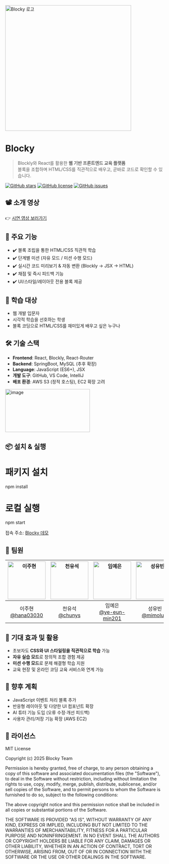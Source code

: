 <img src="https://i.ibb.co/TB50Q24t/blocky-logo.png" alt="Blocky 로고" width="400"/>

# Blocky

> Blockly와 React를 활용한 **웹 기반 프론트엔드 교육 플랫폼**  
> 블록을 조합하며 HTML/CSS를 직관적으로 배우고, 곧바로 코드로 확인할 수 있습니다.

[![GitHub stars](https://img.shields.io/github/stars/BLOCKY-EDU/blocky?style=flat-square)](https://github.com/BLOCKY-EDU/blocky/stargazers)
[![GitHub license](https://img.shields.io/github/license/BLOCKY-EDU/blocky)](./LICENSE)
[![GitHub issues](https://img.shields.io/github/issues/BLOCKY-EDU/blocky)](https://github.com/BLOCKY-EDU/blocky/issues)


## 📽️ 소개 영상
👉 [시연 영상 보러가기](https://www.youtube.com/...)  


## 🚀 주요 기능
- ✔️ 블록 조립을 통한 HTML/CSS 직관적 학습
- ✔️ 단계별 미션 (자유 모드 / 미션 수행 모드)
- ✔️ 실시간 코드 미리보기 & 자동 변환 (Blockly → JSX → HTML)
- ✔️ 채점 및 즉시 피드백 기능
- ✔️ UI/스타일/레이아웃 전용 블록 제공


## 🎯 학습 대상
- 웹 개발 입문자
- 시각적 학습을 선호하는 학생
- 블록 코딩으로 HTML/CSS를 재미있게 배우고 싶은 누구나


## 🛠️ 기술 스택
- **Frontend**: React, Blockly, React-Router
- **Backend**: SpringBoot, MySQL (추후 확장)
- **Language**: JavaScript (ES6+), JSX
- **개발 도구**: GitHub, VS Code, IntelliJ
- **배포 환경**: AWS S3 (정적 호스팅), EC2 확장 고려

<img width="269" height="137" alt="image" src="https://github.com/user-attachments/assets/450318b7-c70d-4b94-bf8c-400aac3cbf34" />


## 📦 설치 & 실행

# 패키지 설치
npm install

# 로컬 실행
npm start

접속 주소: [Blocky 데모]([http://blocky-web.s3-website.ap-northeast-2.amazonaws.com/](http://blocky-web.s3-website.ap-northeast-2.amazonaws.com/))  




## 👥 팀원

| <a href="https://github.com/hana03030"><img src="https://github.com/hana03030.png" width="120px;" alt="이주현"/></a> | <a href="https://github.com/chunys"><img src="https://github.com/chunys.png" width="120px;" alt="천유석"/></a> | <a href="https://github.com/ye-eun-min201"><img src="https://github.com/ye-eun-min201.png" width="120px;" alt="임예은"/></a> | <a href="https://github.com/mimolulu"><img src="https://github.com/mimolulu.png" width="120px;" alt="성유빈"/></a> |
|:---:|:---:|:---:|:---:|
| 이주현 <br/>[@hana03030](https://github.com/hana03030) | 천유석 <br/>[@chunys](https://github.com/chunys) | 임예은 <br/>[@ye-eun-min201](https://github.com/ye-eun-min201) | 성유빈 <br/>[@mimolulu](https://github.com/mimolulu) |


## 🌟 기대 효과 및 활용
- 초보자도 **CSS와 UI 스타일링을 직관적으로 학습** 가능
- **자유 실습 모드**로 창의적 조합 경험 제공
- **미션 수행 모드**로 문제 해결형 학습 지원
- 교육 현장 및 온라인 코딩 교육 서비스와 연계 가능


## 🔮 향후 계획
- JavaScript 이벤트 처리 블록 추가
- 반응형 레이아웃 및 다양한 UI 컴포넌트 확장
- AI 튜터 기능 도입 (오류 수정·개선 피드백)
- 사용자 관리/저장 기능 확장 (AWS EC2)


## 📜 라이선스
MIT License

Copyright (c) 2025 Blocky Team

Permission is hereby granted, free of charge, to any person obtaining a copy
of this software and associated documentation files (the "Software"), to deal
in the Software without restriction, including without limitation the rights
to use, copy, modify, merge, publish, distribute, sublicense, and/or sell
copies of the Software, and to permit persons to whom the Software is
furnished to do so, subject to the following conditions:

The above copyright notice and this permission notice shall be included in all
copies or substantial portions of the Software.

THE SOFTWARE IS PROVIDED "AS IS", WITHOUT WARRANTY OF ANY KIND, EXPRESS OR
IMPLIED, INCLUDING BUT NOT LIMITED TO THE WARRANTIES OF MERCHANTABILITY,
FITNESS FOR A PARTICULAR PURPOSE AND NONINFRINGEMENT. IN NO EVENT SHALL THE
AUTHORS OR COPYRIGHT HOLDERS BE LIABLE FOR ANY CLAIM, DAMAGES OR OTHER
LIABILITY, WHETHER IN AN ACTION OF CONTRACT, TORT OR OTHERWISE, ARISING FROM,
OUT OF OR IN CONNECTION WITH THE SOFTWARE OR THE USE OR OTHER DEALINGS IN THE
SOFTWARE.

